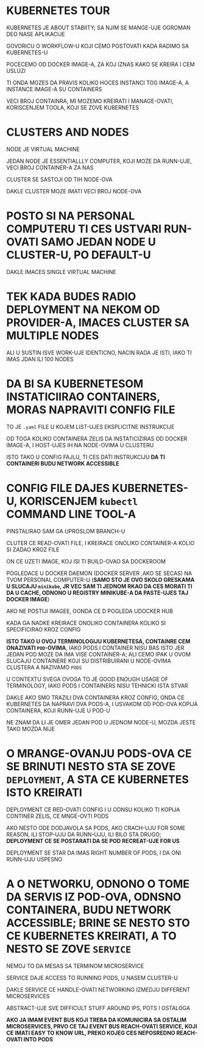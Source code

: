 # KUBERNETES TOUR

KUBERNETES JE ABOUT STABIITY; SA NJIM SE MANGE-UJE OGROMAN DEO NASE APLIKACIJE

GOVORICU O WORKFLOW-U KOJI CEMO POSTOVATI KADA RADIMO SA KUBERNETES-U

POCECEMO OD DOCKER IMAGE-A, ZA KOJ IZNAS KAKO SE KREIRA I CEM USLUZI

TI ONDA MOZES DA PRAVIS KOLIKO HOCES INSTANCI TOG IMAGE-A, A INSTANCE IMAGE-A SU CONTAINERS

VECI BROJ CONTAINRA, MI MOZEMO KREIRATI I MANAGE-OVATI, KORISCENJEM TOOLA, KOJI SE ZOVE KUBERNETES

# CLUSTERS AND NODES

NODE JE VIRTUAL MACHINE

JEDAN NODE JE ESSENTIALLLY COMPUTER, KOJI MOZE DA RUNN-UJE, VECI BROJ CONTAINER-A ZA NAS

CLUSTER SE SASTOJI OD TIH NODE-OVA

DAKLE CLUSTER MOZE IMATI VECI BROJ NODE-OVA

# POSTO SI NA PERSONAL COMPUTERU TI CES USTVARI RUN-OVATI SAMO JEDAN NODE U CLUSTER-U, PO DEFAULT-U

DAKLE IMACES SINGLE VIRTUAL MACHINE

# TEK KADA BUDES RADIO DEPLOYMENT NA NEKOM OD PROVIDER-A, IMACES CLUSTER SA MULTIPLE NODES

ALI U SUSTIN ISVE WORK-UJE IDENTICNO, NACIN RADA JE ISTI, IAKO TI IMAS JDAN ILI 100 NODES

# DA BI SA KUBERNETESOM INSTATICIIRAO CONTAINERS, MORAS NAPRAVITI CONFIG FILE

TO JE `.yaml` FILE U KOJEM LIST-UJES EKSPLICITNE INSTRUKCIJE

OD TOGA KOLIKO CONTAINERA ZELIS DA INSTATICIZIRAS OD DOCKER IMAGE-A, I HOST-UJES IH NA NODE-OVIMA U CLUSTERU

ISTO TAKO U CONFIG FAJLU, TI CES DATI INSTRUKCIJU **DA TI CONTAINERI BUDU NETWORK ACCESSIBLE**

# CONFIG FILE DAJES KUBERNETES-U, KORISCENJEM `kubectl` COMMAND LINE TOOL-A

PINSTALIRAO SAM GA UPROSLOM BRANCH-U

CLUTER CE READ-OVATI FILE, I KREIRACE ONOLIKO CONTAINER-A KOLIO SI ZADAO KROZ FILE

ON CE UZETI IMAGE, KOJ ISI TI BUILD-OVAO SA DOCKEROOM

POGLEDACE U DOCKER DAEMON (DOCKER SERVER ,AKO SE SECAS) NA TVOM PERSONAL COMPUTER-U (**SAMO STO JE OVO SKOLO GRESKAMA U SLUCAJU `minikube`, JR VEC SAM TI JEDNOM RKAO DA CES MORATI TI DA U CACHE, ODNONO U REGISTRY MINIKUBE-A DA PASTE-UJES TAJ DOCKER IMAGE**)

AKO NE POSTIJI IMAGEE, OONDA CE D POGLEDA UDOCKER HUB

KADA GA NADKE KREIRACE ONOLIKO CONTAINERA KOLIKO SI SPECIFICIRAO KROZ CONFIG

**ISTO TAKO U OVOJ TERMINOLOGIJU KUBERNETESA, CONTAINRE CEM ONAZIVATI `POD`-OVIMA**, IAKO PODS I CONTAINER NISU BAS ISTO JER JEDAN POD MOZE DA IMA VISE CONTAINER-A; ALI CEMO IPAK U OVOM SLUCAJU CONTAINERE KOJI SU DISTRIBUIRANI U NODE-OVIMA CLUSTERA A NAZIVAMO `PODS`

U CONTEXTU SVEGA OVOGA TO JE GOOD ENOUGH USAGE OF TERMINOLOGY, IAKO PODS I CONTAINERS NISU TEHNICKI ISTA STVAR

DAKLE AKO SMO TRAZILI DVA CONTAINERA KROZ CONFIG, ONDA CE KUBERNETES DA NAPRAVI DVA PODS-A, I USVAKOM OD POD-OVA KOPIJA CONTAINERA, KOJI RUNN-UJE U POD-U

NE ZNAM DA LI JE OMER JEDAN POD U JEDNOM NODE-U, MOZDA JESTE TAKO MOZDA NIJE

# O MRANGE-OVANJU PODS-OVA CE SE BRINUTI NESTO STA SE ZOVE `DEPLOYMENT`, A STA CE KUBERNETES ISTO KREIRATI

DEPLOYMENT CE RED-OVATI CONFIG I U ODNSU KOLIKO TI KOPIJA CONTINER ZELIS, CE MNGE-OVTI PODS

AKO NESTO ODE DODJAVOLA SA PODS, AKO CRACH-UJU FOR SOME REASON, ILI STOP-UJU DA RUNN-UJU, ILI BILO STA DRUGO; **DEPLOYMENT CE SE POSTARATI DA SE POD RECREAT-UJE FOR US**

DEPLOYMENT SE STAR DA IMAS RIGHT NUMBER OF PODS, I DA ONI RUNN-UJU USPESNO

# A O NETWORKU, ODNONO O TOME DA SERVIS IZ POD-OVA, ODNSNO CONTAINERA, BUDU NETWORK ACCESSIBLE; BRINE SE NESTO STO CE KUBERNETES KREIRATI, A TO NESTO SE ZOVE `SERVICE`

NEMOJ TO DA MESAS SA TERMINOM MICROSERVICE

SERVICE DAJE ACCESS TO RUNNING PODS, U NASEM CLUSTER-U

DAKLE SERVICE CE HANDLE-OVATI NETWORKING IZMEDJU DIFFERENT MICROSERVICES

ABSTRACT-UJE SVE DIFFICULT STUFF AROUND IPS, POTS I OSTALOGA

**AKO JA IMAM EVENT BUS KOJI TREBA DA KOMUNICIRA SA OSTALIM MICROSERVICES, PRVO CE TAJ EVENT BUS REACH-OVATI SERVICE, KOJI CE IMATI EASY TO KNOW URL, PREKO KOJEG CES NEPOSREDNO REACH-OVATI INTO PODS**
